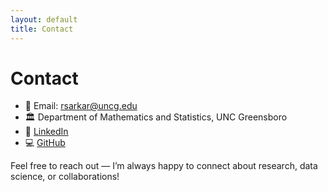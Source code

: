 ```yaml
---
layout: default
title: Contact
---
```


# Contact

- 📧 Email: [rsarkar@uncg.edu](mailto:rsarkar@uncg.edu)
- 🏛️ Department of Mathematics and Statistics, UNC Greensboro
- 🔗 [LinkedIn](https://www.linkedin.com/in/reetika-sarkar)  
- 💻 [GitHub](https://github.com/reetika-sarkar)

Feel free to reach out — I’m always happy to connect about research, data science, or collaborations!
